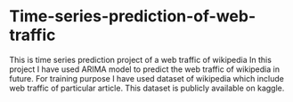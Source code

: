 # Time-series-prediction-of-web-traffic
This is time series prediction project of a web traffic of wikipedia 
In this project I have used ARIMA model to predict the web traffic of wikipedia in future.
For training purpose I have used dataset of wikipedia which include web traffic of particular article.
This dataset is publicly available on kaggle.
